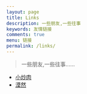 ```yaml
---
layout: page
title: Links
description: 一些朋友,一些往事
keywords: 友情链接
comments: true
menu: 链接
permalink: /links/
---
```


> 一些朋友,一些往事...... 

 * [小炒肉](https://jicki.me/)
 * [漠然](https://mritd.me/) 
